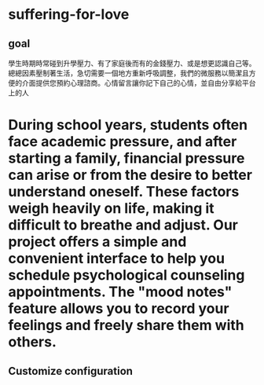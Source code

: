 # suffering-for-love

## goal

學生時期時常碰到升學壓力、有了家庭後而有的金錢壓力、或是想更認識自己等。總總因素壓制著生活，急切需要一個地方重新呼吸調整，我們的微服務以簡潔且方便的介面提供您預約心理諮商。心情留言讓你記下自己的心情，並自由分享給平台上的人

# During school years, students often face academic pressure, and after starting a family, financial pressure can arise or from the desire to better understand oneself. These factors weigh heavily on life, making it difficult to breathe and adjust. Our project offers a simple and convenient interface to help you schedule psychological counseling appointments. The "mood notes" feature allows you to record your feelings and freely share them with others.
## Customize configuration
